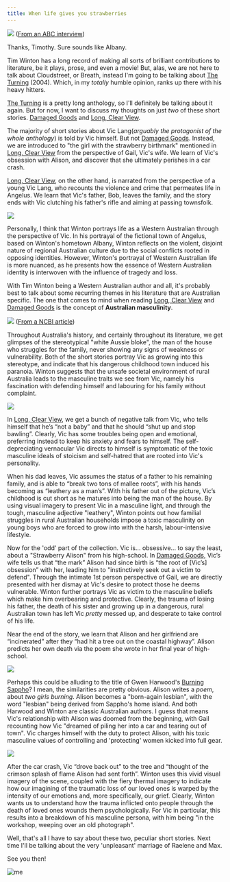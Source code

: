 ```yaml
---
title: When life gives you strawberries
---
```

![](../timwintonquote1.png)
([From an ABC interview](https://www.youtube.com/watch?v=DbVQT4ouwzc))

Thanks, Timothy. Sure sounds like Albany.

Tim Winton has a long record of making all sorts of brilliant contributions to literature, be it plays, prose, and even a movie! But, alas, we are not here to talk about Cloudstreet, or Breath, instead I'm going to be talking about <u>The Turning</u> (2004). Which, in my *totally* humble opinion, ranks up there with his heavy hitters. 

<u>The Turning</u> is a pretty long anthology, so I'll definitely be talking about it again. But for now, I want to discuss my thoughts on just *two* of these short stories. <u>Damaged Goods</u> and <u>Long, Clear View</u>.

The majority of short stories about Vic Lang(*arguably the protagonist of the whole anthology*) is told by Vic himself. But not <u>Damaged Goods</u>. Instead, we are introduced to "the girl with the strawberry birthmark" mentioned in <u>Long, Clear View</u> from the perspective of Gail, Vic's wife. We learn of Vic's obsession with Alison, and discover that she ultimately perishes in a car crash.

<u>Long, Clear View</u>, on the other hand, is narrated from the perspective of a young Vic Lang, who recounts the violence and crime that permeates life in Angelus. We learn that Vic's father, Bob, leaves the family, and the story ends with Vic clutching his father's rifle and aiming at passing townsfolk.

![](../vietlang.jpg)

Personally, I think that Winton portrays life as a Western Australian through the perspective of Vic. In his portrayal of the fictional town of Angelus, based on Winton's hometown Albany, Winton reflects on the violent, disjoint nature of regional Australian culture due to the social conflicts rooted in opposing identities. However, Winton's portrayal of Western Australian life is more nuanced, as he presents how the essence of Western Australian identity is interwoven with the influence of tragedy and loss.

With Tim Winton being a Western Australian author and all, it's probably best to talk about some recurring themes in his literature that are Australian specific. The one that comes to mind when reading <u>Long, Clear View</u> and <u>Damaged Goods</u> is the concept of **Australian masculinity**. 

![](../turningquote2.png)
([From a NCBI article](https://www.ncbi.nlm.nih.gov/pmc/articles/PMC9734714/))

Throughout Australia's history, and certainly throughout its literature, we get glimpses of the stereotypical "white Aussie bloke", the man of the house who struggles for the family, never showing any signs of weakness or vulnerability. Both of the short stories portray Vic as growing into this stereotype, and indicate that his dangerous childhood town induced his paranoia. Winton suggests that the unsafe societal environment of rural Australia leads to the masculine traits we see from Vic, namely his fascination with defending himself and labouring for his family without complaint.

![](../shearingtherams.jpg)

In <u>Long, Clear View</u>, we get a bunch of negative talk from Vic, who tells himself that he’s “not a baby” and that he should “shut up and stop bawling”. Clearly, Vic has some troubles being open and emotional, preferring instead to keep his anxiety and fears to himself. The self-depreciating vernacular Vic directs to himself is symptomatic of the toxic masculine ideals of stoicism and self-hatred that are rooted into Vic's personality.

When his dad leaves, Vic assumes the status of a father to his remaining family, and is able to “break two tons of mallee roots”, with his hands becoming as “leathery as a man’s”. With his father out of the picture, Vic’s childhood is cut short as he matures into being the man of the house. By using visual imagery to present Vic in a masculine light, and through the tough, masculine adjective "leathery", Winton points out how familial struggles in rural Australian households impose a toxic masculinity on young boys who are forced to grow into with the harsh, labour-intensive lifestyle.

Now for the 'odd' part of the collection. Vic is... obsessive... to say the least, about a "Strawberry Alison" from his high-school. In <u>Damaged Goods</u>, Vic’s wife tells us that “the mark” Alison had since birth is “the root of [Vic’s] obsession” with her, leading him to "instinctively seek out a victim to defend". Through the intimate 1st person perspective of Gail, we are directly presented with her dismay at Vic's desire to protect those he deems vulnerable. Winton further portrays Vic as victim to the masculine beliefs which make him overbearing and protective. Clearly, the trauma of losing his father, the death of his sister and growing up in a dangerous, rural Australian town has left Vic *pretty* messed up, and desperate to take control of his life.

Near the end of the story, we learn that Alison and her girlfriend are “incinerated” after they “had hit a tree out on the coastal highway”. Alison predicts her own death via the poem she wrote in her final year of high-school.

![](../alisonvroomvroom.png)

Perhaps this could be alluding to the title of Gwen Harwood's <u>Burning Sappho</u>? I mean, the similarities are pretty obvious. Alison writes a *poem*, about *two girls burning*. Alison becomes a "born-again lesbian", with the word "lesbian" being derived from Sappho's home island. And both Harwood and Winton are classic Australian authors. I guess that means Vic's relationship with Alison was doomed from the beginning, with Gail recounting how Vic "dreamed of piling her into a car and tearing out of town". Vic charges himself with the duty to protect Alison, with his toxic masculine values of controlling and 'protecting' women kicked into full gear.

![](../gwenharwoodtimwinton.png)

After the car crash, Vic “drove back out” to the tree and “thought of the crimson splash of flame Alison had sent forth”. Winton uses this vivid visual imagery of the scene, coupled with the fiery thermal imagery to indicate how our imagining of the traumatic loss of our loved ones is warped by the intensity of our emotions and, more specifically, our grief. Clearly, Winton wants us to understand how the trauma inflicted onto people through the death of loved ones wounds them psychologically. For Vic in particular, this results into a breakdown of his masculine persona, with him being "in the workshop, weeping over an old photograph".

Well, that's all I have to say about these two, peculiar short stories. Next time I'll be talking about the very 'unpleasant' marriage of Raelene and Max.

See you then!

![me](../me.png)